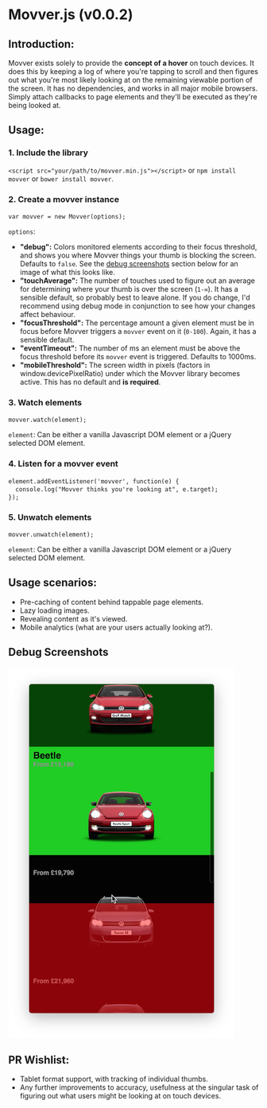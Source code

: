 # Movver.js (v0.0.2)

## Introduction:
Movver exists solely to provide the **concept of a hover** on touch devices. It does this by keeping a log of where you're tapping to scroll and then figures out what you're most likely looking at on the remaining viewable portion of the screen. It has no dependencies, and works in all major mobile browsers. Simply attach callbacks to page elements and they'll be executed as they're being looked at.

## Usage:

### 1. Include the library
`<script src="your/path/to/movver.min.js"></script>` or `npm install movver` or `bower install movver`.

### 2. Create a movver instance

```
var movver = new Movver(options);
```

`options`:

 - **"debug":** Colors monitored elements according to their focus threshold, and shows you where Movver things your thumb is blocking the screen. Defaults to `false`. See the [debug screenshots](https://github.com/michaelcarter/movver/blob/master/README.md#debug-screenshots) section below for an image of what this looks like.
 - **"touchAverage":** The number of touches used to figure out an average for determining where your thumb is over the screen (`1-∞`). It has a sensible default, so probably best to leave alone. If you do change, I'd recommend using debug mode in conjunction to see how your changes affect behaviour.
 - **"focusThreshold":** The percentage amount a given element must be in focus before Movver triggers a `movver` event on it (`0-100`). Again, it has a sensible default.
 - **"eventTimeout":** The number of ms an element must be above the focus threshold before its `movver` event is triggered. Defaults to 1000ms.
 - **"mobileThreshold":** The screen width in pixels (factors in window.devicePixelRatio) under which the Movver library becomes active. This has no default and **is required**.

### 3. Watch elements
```
movver.watch(element);
```
`element`: Can be either a vanilla Javascript DOM element or a jQuery selected DOM element.

### 4. Listen for a movver event
```
element.addEventListener('movver', function(e) {
  console.log("Movver thinks you're looking at", e.target);
});
```

### 5. Unwatch elements

```
movver.unwatch(element);
```

`element`: Can be either a vanilla Javascript DOM element or a jQuery selected DOM element.


## Usage scenarios:
- Pre-caching of content behind tappable page elements.
- Lazy loading images.
- Revealing content as it's viewed.
- Mobile analytics (what are your users actually looking at?).

## Debug Screenshots

![Movver in debug mode showing focussed tile](https://raw.githubusercontent.com/michaelcarter/movver/master/media/debug.png)



## PR Wishlist:
- Tablet format support, with tracking of individual thumbs.
- Any further improvements to accuracy, usefulness at the singular task of figuring out what users might be looking at on touch devices.
